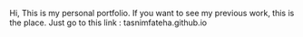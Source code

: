 Hi, This is my personal portfolio. If you want to see my previous work, this is the place. Just go to this link :
		tasnimfateha.github.io
